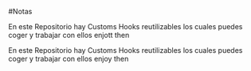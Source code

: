#Notas


En este Repositorio hay Customs Hooks reutilizables los cuales puedes coger y trabajar con ellos   enjott then

En este Repositorio hay Customs Hooks reutilizables los cuales puedes coger y trabajar con ellos   enjoy then

